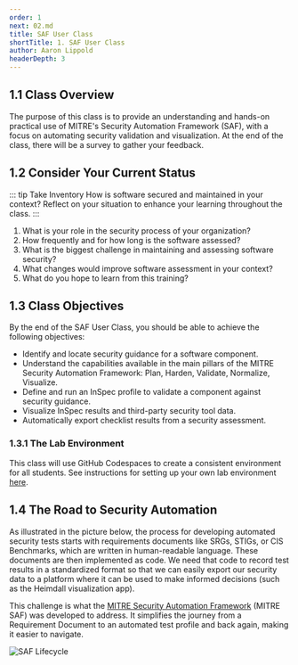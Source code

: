 ```yaml
---
order: 1
next: 02.md
title: SAF User Class
shortTitle: 1. SAF User Class
author: Aaron Lippold
headerDepth: 3
---
```


## 1.1 Class Overview

The purpose of this class is to provide an understanding and hands-on practical use of MITRE's Security Automation Framework (SAF), with a focus on automating security validation and visualization. At the end of the class, there will be a survey to gather your feedback.

## 1.2 Consider Your Current Status

::: tip Take Inventory
How is software secured and maintained in your context? Reflect on your situation to enhance your learning throughout the class.
:::

1. What is your role in the security process of your organization?
2. How frequently and for how long is the software assessed?
3. What is the biggest challenge in maintaining and assessing software security?
4. What changes would improve software assessment in your context?
5. What do you hope to learn from this training?

## 1.3 Class Objectives

By the end of the SAF User Class, you should be able to achieve the following objectives:

- Identify and locate security guidance for a software component.
- Understand the capabilities available in the main pillars of the MITRE Security Automation Framework: Plan, Harden, Validate, Normalize, Visualize.
- Define and run an InSpec profile to validate a component against security guidance.
- Visualize InSpec results and third-party security tool data.
- Automatically export checklist results from a security assessment.

### 1.3.1 The Lab Environment

This class will use GitHub Codespaces to create a consistent environment for all students. See instructions for setting up your own lab environment [here](../../resources/05.md).

## 1.4 The Road to Security Automation

As illustrated in the picture below, the process for developing automated security tests starts with requirements documents like SRGs, STIGs, or CIS Benchmarks, which are written in human-readable language. These documents are then implemented as code. We need that code to record test results in a standardized format so that we can easily export our security data to a platform where it can be used to make informed decisions (such as the Heimdall visualization app).

This challenge is what the [MITRE Security Automation Framework](https://saf.mitre.org) (MITRE SAF) was developed to address. It simplifies the journey from a Requirement Document to an automated test profile and back again, making it easier to navigate.

![SAF Lifecycle](../../assets/img/saf-lifecycle.png)
